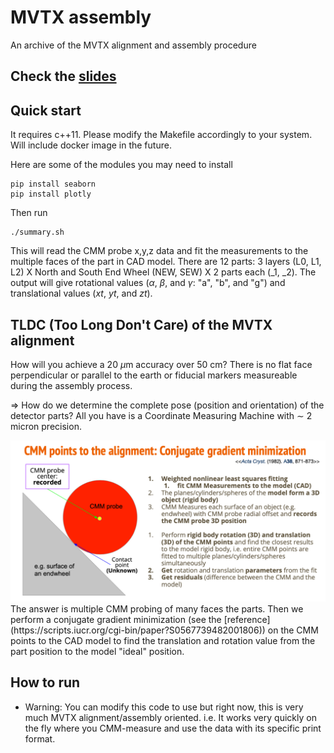 # MVTX assembly
An archive of the MVTX alignment and assembly procedure
## Check the [slides](https://docs.google.com/presentation/d/1Mw-gxMG6_pSEkKxFjsVr7o5ma_s3q36b/edit?usp=sharing&ouid=115313506692148889725&rtpof=true&sd=true)

## Quick start
It requires c++11.
Please modify the Makefile accordingly to your system.
Will include docker image in the future.

Here are some of the modules you may need to install
```
pip install seaborn 
pip install plotly
```
Then run
```
./summary.sh
```

This will read the CMM probe x,y,z data and fit the measurements to the multiple faces of the part in CAD model.
There are 12 parts: 3 layers (L0, L1, L2) X North and South End Wheel (NEW, SEW) X 2 parts each (_1, _2).
The output will give rotational values ($\alpha$, $\beta$, and $\gamma$: "a", "b", and "g") and translational values ($xt$, $yt$, and $zt$).

## TLDC (Too Long Don't Care) of the MVTX alignment

How will you achieve a 20 $\mu$m accuracy over 50 cm? There is no flat face perpendicular or parallel to the earth or fiducial markers measureable during the assembly process.

$\Rightarrow$ How do we determine the complete pose (position and orientation) of the detector parts? All you have is a Coordinate Measuring Machine with $\sim$ 2 micron precision.

<img src="https://github.com/gboon18/MVTX/blob/main/images/CMM.png" alt="CMM"> 
The answer is multiple CMM probing of many faces the parts.
Then we perform a conjugate gradient minimization (see the [reference](https://scripts.iucr.org/cgi-bin/paper?S0567739482001806))
on the CMM points to the CAD model to find the translation and rotation value from the part position to the model "ideal" position.

## How to run
- Warning: You can modify this code to use but right now, this is very much MVTX alignment/assembly oriented. i.e. It works very quickly on the fly where you CMM-measure and use the data with its specific print format.
